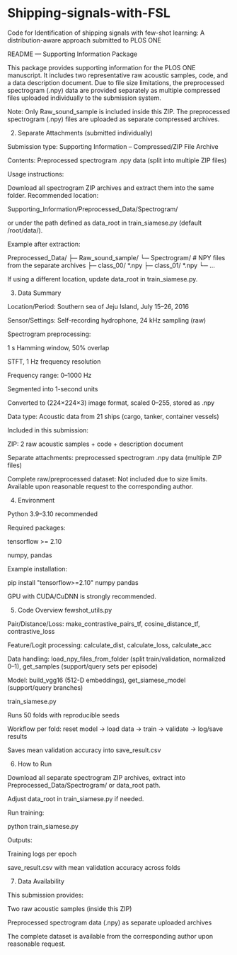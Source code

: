 # Shipping-signals-with-FSL
Code for Identification of shipping signals with few-shot learning: A distribution-aware approach submitted to PLOS ONE

README — Supporting Information Package

This package provides supporting information for the PLOS ONE manuscript.
It includes two representative raw acoustic samples, code, and a data description document.
Due to file size limitations, the preprocessed spectrogram (.npy) data are provided separately as multiple compressed files uploaded individually to the submission system.

Note: Only Raw_sound_sample is included inside this ZIP.
The preprocessed spectrogram (.npy) files are uploaded as separate compressed archives.

2) Separate Attachments (submitted individually)

Submission type:
Supporting Information – Compressed/ZIP File Archive

Contents: Preprocessed spectrogram .npy data (split into multiple ZIP files)

Usage instructions:

Download all spectrogram ZIP archives and extract them into the same folder.
Recommended location:

Supporting_Information/Preprocessed_Data/Spectrogram/


or under the path defined as data_root in train_siamese.py (default /root/data/).

Example after extraction:

Preprocessed_Data/
├─ Raw_sound_sample/
└─ Spectrogram/            # NPY files from the separate archives
   ├─ class_00/ *.npy
   ├─ class_01/ *.npy
   └─ ...


If using a different location, update data_root in train_siamese.py.

3) Data Summary

Location/Period: Southern sea of Jeju Island, July 15–26, 2016

Sensor/Settings: Self-recording hydrophone, 24 kHz sampling (raw)

Spectrogram preprocessing:

1 s Hamming window, 50% overlap

STFT, 1 Hz frequency resolution

Frequency range: 0–1000 Hz

Segmented into 1-second units

Converted to (224×224×3) image format, scaled 0–255, stored as .npy

Data type: Acoustic data from 21 ships (cargo, tanker, container vessels)

Included in this submission:

ZIP: 2 raw acoustic samples + code + description document

Separate attachments: preprocessed spectrogram .npy data (multiple ZIP files)

Complete raw/preprocessed dataset: Not included due to size limits.
Available upon reasonable request to the corresponding author.

4) Environment

Python 3.9–3.10 recommended

Required packages:

tensorflow >= 2.10

numpy, pandas

Example installation:

pip install "tensorflow>=2.10" numpy pandas


GPU with CUDA/CuDNN is strongly recommended.

5) Code Overview
fewshot_utils.py

Pair/Distance/Loss:
make_contrastive_pairs_tf, cosine_distance_tf, contrastive_loss

Feature/Logit processing:
calculate_dist, calculate_loss, calculate_acc

Data handling:
load_npy_files_from_folder (split train/validation, normalized 0–1),
get_samples (support/query sets per episode)

Model:
build_vgg16 (512-D embeddings),
get_siamese_model (support/query branches)

train_siamese.py

Runs 50 folds with reproducible seeds

Workflow per fold: reset model → load data → train → validate → log/save results

Saves mean validation accuracy into save_result.csv

6) How to Run

Download all separate spectrogram ZIP archives, extract into
Preprocessed_Data/Spectrogram/ or data_root path.

Adjust data_root in train_siamese.py if needed.

Run training:

python train_siamese.py


Outputs:

Training logs per epoch

save_result.csv with mean validation accuracy across folds

7) Data Availability

This submission provides:

Two raw acoustic samples (inside this ZIP)

Preprocessed spectrogram data (.npy) as separate uploaded archives

The complete dataset is available from the corresponding author upon reasonable request.
